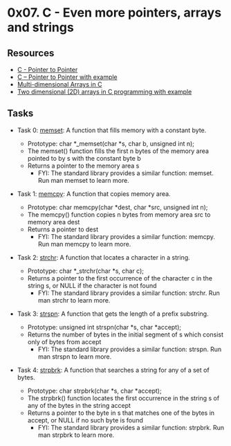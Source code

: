 # 0x07. C - Even more pointers, arrays and strings

## Resources

+ [C - Pointer to Pointer](https://www.tutorialspoint.com/cprogramming/c_pointer_to_pointer.htm)
+ [C – Pointer to Pointer with example](https://beginnersbook.com/2014/01/c-pointer-to-pointer/)
+ [Multi-dimensional Arrays in C](https://www.tutorialspoint.com/cprogramming/c_multi_dimensional_arrays.htm)
+ [Two dimensional (2D) arrays in C programming with example](https://beginnersbook.com/2014/01/2d-arrays-in-c-example/)

## Tasks
+ Task 0: [memset](https://github.com/Hiluhree/alx-low_level_programming/blob/master/0x07-pointers_arrays_strings/0-memset.c): A function that fills memory with a constant byte.

	+ Prototype: char *_memset(char *s, char b, unsigned int n);
	+ The memset() function fills the first n bytes of the memory area pointed to by s with the constant byte b
	+ Returns a pointer to the memory area s
		- FYI: The standard library provides a similar function: memset. Run man memset to learn more.
+ Task 1: [memcpy](https://github.com/Hiluhree/alx-low_level_programming/blob/master/0x07-pointers_arrays_strings/1-memcpy.c): A function that copies memory area.

	+ Prototype: char memcpy(char *dest, char *src, unsigned int n);
	+ The memcpy() function copies n bytes from memory area src to memory area dest
	+ Returns a pointer to dest
		- FYI: The standard library provides a similar function: memcpy. Run man memcpy to learn more.
+ Task 2: [strchr](https://github.com/Hiluhree/alx-low_level_programming/blob/master/0x07-pointers_arrays_strings/2-strchr.c): A function that locates a character in a string.

	+ Prototype: char *_strchr(char *s, char c);
	+ Returns a pointer to the first occurrence of the character c in the string s, or NULL if the character is not found
		- FYI: The standard library provides a similar function: strchr. Run man strchr to learn more.
+ Task 3: [strspn](https://github.com/Hiluhree/alx-low_level_programming/blob/master/0x07-pointers_arrays_strings/3-strspn.c): A  function that gets the length of a prefix substring.

	+ Prototype: unsigned int strspn(char *s, char *accept);
	+ Returns the number of bytes in the initial segment of s which consist only of bytes from accept
		- FYI: The standard library provides a similar function: strspn. Run man strspn to learn more.
+ Task 4: [strpbrk](): A  function that searches a string for any of a set of bytes.

	+ Prototype: char strpbrk(char *s, char *accept);
	+ The strpbrk() function locates the first occurrence in the string s of any of the bytes in the string accept
	+ Returns a pointer to the byte in s that matches one of the bytes in accept, or NULL if no such byte is found
		- FYI: The standard library provides a similar function: strpbrk. Run man strpbrk to learn more.
